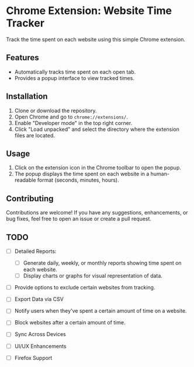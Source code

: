 # Chrome Extension: Website Time Tracker

Track the time spent on each website using this simple Chrome extension.

## Features

- Automatically tracks time spent on each open tab.
- Provides a popup interface to view tracked times.

## Installation

1. Clone or download the repository.
2. Open Chrome and go to `chrome://extensions/`.
3. Enable "Developer mode" in the top right corner.
4. Click "Load unpacked" and select the directory where the extension files are located.

## Usage

1. Click on the extension icon in the Chrome toolbar to open the popup.
2. The popup displays the time spent on each website in a human-readable format (seconds, minutes, hours).


## Contributing

Contributions are welcome! If you have any suggestions, enhancements, or bug fixes, feel free to open an issue or create a pull request.


## TODO
- [ ] Detailed Reports:
    - [ ] Generate daily, weekly, or monthly reports showing time spent on each website.
    - [ ] Display charts or graphs for visual representation of data.
- [ ] Provide options to exclude certain websites from tracking.
- [ ] Export Data via CSV
- [ ] Notify users when they've spent a certain amount of time on a website.
- [ ] Block websites after a certain amount of time.
- [ ] Sync Across Devices
- [ ] UI/UX Enhancements
- [ ] Firefox Support

